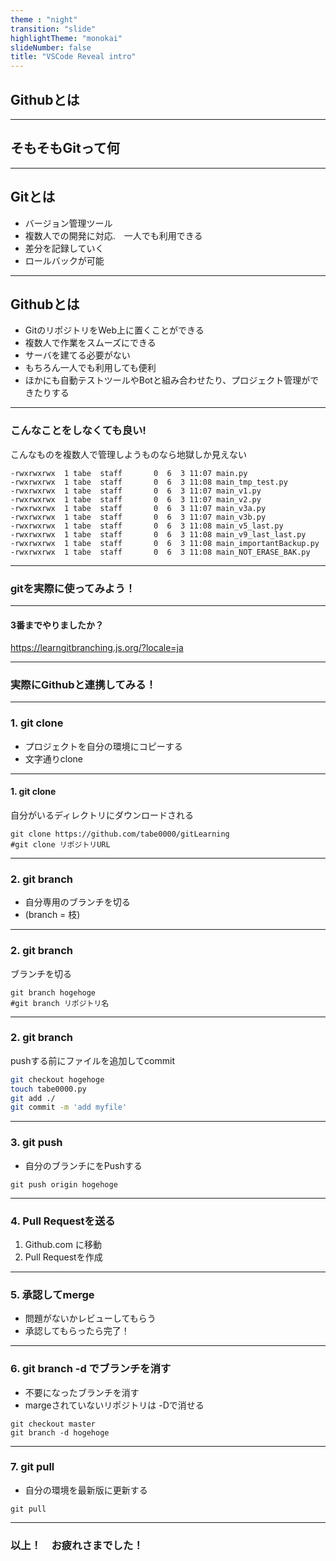 ```yaml
---
theme : "night"
transition: "slide"
highlightTheme: "monokai"
slideNumber: false
title: "VSCode Reveal intro"
---
```


## Githubとは

---

## そもそもGitって何

---

## Gitとは
- バージョン管理ツール
- 複数人での開発に対応.　一人でも利用できる
- 差分を記録していく
- ロールバックが可能


---

## Githubとは
- GitのリポジトリをWeb上に置くことができる
- 複数人で作業をスムーズにできる
- サーバを建てる必要がない
- もちろん一人でも利用しても便利
- ほかにも自動テストツールやBotと組み合わせたり、プロジェクト管理ができたりする

---


### こんなことをしなくても良い!
こんなものを複数人で管理しようものなら地獄しか見えない  


```
-rwxrwxrwx  1 tabe  staff       0  6  3 11:07 main.py
-rwxrwxrwx  1 tabe  staff       0  6  3 11:08 main_tmp_test.py
-rwxrwxrwx  1 tabe  staff       0  6  3 11:07 main_v1.py
-rwxrwxrwx  1 tabe  staff       0  6  3 11:07 main_v2.py
-rwxrwxrwx  1 tabe  staff       0  6  3 11:07 main_v3a.py
-rwxrwxrwx  1 tabe  staff       0  6  3 11:07 main_v3b.py
-rwxrwxrwx  1 tabe  staff       0  6  3 11:08 main_v5_last.py
-rwxrwxrwx  1 tabe  staff       0  6  3 11:08 main_v9_last_last.py
-rwxrwxrwx  1 tabe  staff       0  6  3 11:08 main_importantBackup.py
-rwxrwxrwx  1 tabe  staff       0  6  3 11:08 main_NOT_ERASE_BAK.py
```

---

### gitを実際に使ってみよう！

---

#### 3番までやりましたか？
https://learngitbranching.js.org/?locale=ja

---

### 実際にGithubと連携してみる！

---

### 1. git clone
- プロジェクトを自分の環境にコピーする
- 文字通りclone

---

#### 1. git clone

自分がいるディレクトリにダウンロードされる
```
git clone https://github.com/tabe0000/gitLearning
#git clone リポジトリURL
```

---

### 2. git branch
- 自分専用のブランチを切る
- (branch = 枝)

---

### 2. git branch
ブランチを切る
```
git branch hogehoge
#git branch リポジトリ名
```

---

### 2. git branch
pushする前にファイルを追加してcommit
```bash
git checkout hogehoge
touch tabe0000.py
git add ./
git commit -m 'add myfile'
```

---

### 3. git push
- 自分のブランチにをPushする
```
git push origin hogehoge
```

---

### 4. Pull Requestを送る
1. Github.com に移動
2. Pull Requestを作成

---

### 5. 承認してmerge
- 問題がないかレビューしてもらう
- 承認してもらったら完了！

---

### 6. git branch -d でブランチを消す
- 不要になったブランチを消す
- margeされていないリポジトリは -Dで消せる

```
git checkout master
git branch -d hogehoge
```

---


### 7. git pull
- 自分の環境を最新版に更新する

```
git pull
```

---

### 以上！　お疲れさまでした！
